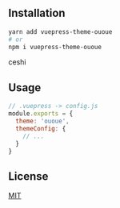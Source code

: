 ## Installation

``` sh 
yarn add vuepress-theme-ououe
# or
npm i vuepress-theme-ououe
```
ceshi 
## Usage

``` js
// .vuepress -> config.js
module.exports = {
  theme: 'ououe',
  themeConfig: {
    // ...
  }
}
```

## License

[MIT](http://opensource.org/licenses/MIT)
